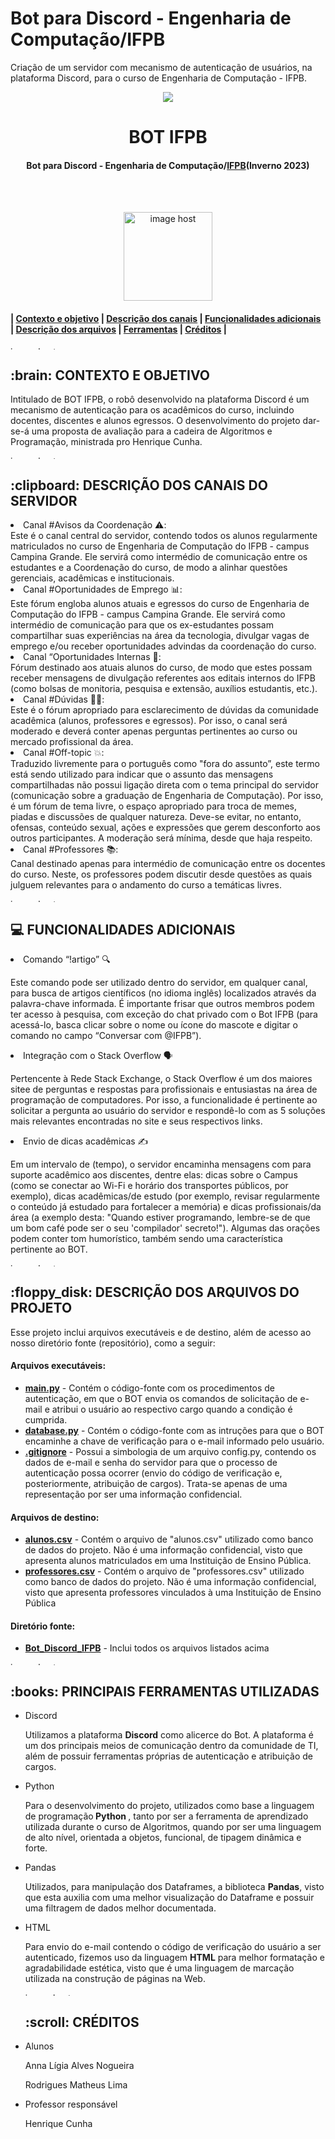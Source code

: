 # Bot para Discord - Engenharia de Computação/IFPB
Criação de um servidor com mecanismo de autenticação de usuários, na plataforma Discord, para o curso de Engenharia de Computação - IFPB.

<p align="center"> 
<a href="" target="_blank"><img src="https://github.com/ligianogueira1/Bot_Discord_IFPB/assets/109001008/7e3c3093-8c87-499b-9921-0c735ce681f8"/></a>
</p>
<h1 align="center"> BOT IFPB </h1>
<h4 align="center"> Bot para Discord - Engenharia de Computação/<a href="https://www.ifpb.edu.br/">IFPB</a>(Inverno 2023) </h4>

<br>
</br>
<p align="center"> 
<a href="https://image.jimcdn.com/app/cms/image/transf/dimension=970x10000:format=gif/path/sa16dc2497d80e05e/image/icd162bb94ffa0064/version/1551588419/image.gif" target="_blank"><img src="https://image.jimcdn.com/app/cms/image/transf/dimension=970x10000:format=gif/path/sa16dc2497d80e05e/image/icd162bb94ffa0064/version/1551588419/image.gif" alt="image host" height="142px"/></a>
</p>

<h4> | <a href="#contexto">Contexto e objetivo</a> | <a href="#detalhamento">Descrição dos canais</a> | <a href="#funcionalidades">Funcionalidades adicionais</a> | <a href="#arquivos">Descrição dos arquivos</a> | <a href="#ferramentas">Ferramentas</a> | <a href="#creditos">Créditos</a> |</h4>

<a href="https://imgbox.com/3tZuCnVg" target="_blank"><img src="https://images2.imgbox.com/42/88/3tZuCnVg_o.png" alt="image host" height="5px" width="900px"/></a>

<h2 id="contexto"> :brain: CONTEXTO E OBJETIVO</h2>

<p>Intitulado de BOT IFPB, o robô desenvolvido na plataforma Discord é um mecanismo de autenticação para os acadêmicos do curso, incluindo docentes, discentes e alunos egressos. O desenvolvimento do projeto dar-se-á uma proposta de avaliação para a cadeira de Algoritmos e Programação, ministrada pro Henrique Cunha.</p>

<a href="https://imgbox.com/3tZuCnVg" target="_blank"><img src="https://images2.imgbox.com/42/88/3tZuCnVg_o.png" alt="image host" height="5px" width="900px"/></a>

<h2 id="detalhamento"> :clipboard: DESCRIÇÃO DOS CANAIS DO SERVIDOR</h2>

<li>Canal #Avisos da Coordenação ⚠️:</li> 
Este é o canal central do servidor, contendo todos os alunos regularmente matriculados no curso de Engenharia de Computação do IFPB - campus Campina Grande. Ele servirá como intermédio de comunicação entre os estudantes e a Coordenação do curso, de modo a alinhar questões gerenciais, acadêmicas e institucionais. 

<li>Canal #Oportunidades de Emprego 📊:</li>  
Este fórum engloba alunos atuais e egressos do curso de Engenharia de Computação do IFPB - campus Campina Grande. Ele servirá como intermédio de comunicação para que os ex-estudantes possam compartilhar suas experiências na área da tecnologia, divulgar vagas de emprego e/ou receber oportunidades advindas da coordenação do curso.  

<li>Canal “Oportunidades Internas 📌:</li>
Fórum destinado aos atuais alunos do curso, de modo que estes possam receber mensagens de divulgação referentes aos editais internos do IFPB (como bolsas de monitoria, pesquisa e extensão, auxílios estudantis, etc.). 

<li>Canal #Dúvidas 🙋‍♀️:</li>
Este é o fórum apropriado para esclarecimento de dúvidas da comunidade acadêmica (alunos, professores e egressos). Por isso, o canal será moderado e deverá conter apenas perguntas pertinentes ao curso ou mercado profissional da área. 

<li>Canal #Off-topic 💥:</li> 
Traduzido livremente para o português como "fora do assunto”, este termo está sendo utilizado para indicar que o assunto das mensagens compartilhadas não possui ligação direta com o tema principal do servidor (comunicação sobre a graduação de Engenharia de Computação). Por isso, é um fórum de tema livre, o espaço apropriado para troca de memes, piadas e discussões de qualquer natureza. Deve-se evitar, no entanto, ofensas, conteúdo sexual, ações e expressões que gerem desconforto aos outros participantes. A moderação será mínima, desde que haja respeito. 

<li>Canal #️Professores 📚:</li>  
Canal destinado apenas para intermédio de comunicação entre os docentes do curso. Neste, os professores podem discutir desde questões as quais julguem relevantes para o andamento do curso a temáticas livres. 

<a href="https://imgbox.com/3tZuCnVg" target="_blank"><img src="https://images2.imgbox.com/42/88/3tZuCnVg_o.png" alt="image host" height="5px" width="900px"/></a>

<h2 id="funcionalidades"> 💻 FUNCIONALIDADES ADICIONAIS </h2>

<li>Comando “!artigo” 🔍</li>  

Este comando pode ser utilizado dentro do servidor, em qualquer canal, para busca de artigos científicos (no idioma inglês) localizados através da palavra-chave informada. É importante frisar que outros membros podem ter acesso à pesquisa, com exceção do chat privado com o Bot IFPB (para acessá-lo, basca clicar sobre o nome ou ícone do mascote e digitar o comando no campo “Conversar com @IFPB”).

<li>Integração com o Stack Overflow 🗣️</li>  

Pertencente à Rede Stack Exchange, o Stack Overflow é um dos maiores sitee de perguntas e respostas para profissionais e entusiastas na área de programação de computadores. Por isso, a funcionalidade é pertinente ao solicitar a pergunta ao usuário do servidor e respondê-lo com as 5 soluções mais relevantes encontradas no site e seus respectivos links.

<li>Envio de dicas acadêmicas ✍️</li>  

Em um intervalo de (tempo), o servidor encaminha mensagens com para suporte acadêmico aos discentes, dentre elas: dicas sobre o Campus (como se conectar ao Wi-Fi e horário dos transportes públicos, por exemplo), dicas acadêmicas/de estudo (por exemplo, revisar regularmente o conteúdo já estudado para fortalecer a memória) e dicas profissionais/da área (a exemplo desta: "Quando estiver programando, lembre-se de que um bom café pode ser o seu 'compilador' secreto!"). Algumas das orações podem conter tom humorístico, também sendo uma característica pertinente ao BOT.

<a href="https://imgbox.com/3tZuCnVg" target="_blank"><img src="https://images2.imgbox.com/42/88/3tZuCnVg_o.png" alt="image host" height="5px" width="900px"/></a>

<h2 id="arquivos"> :floppy_disk: DESCRIÇÃO DOS ARQUIVOS DO PROJETO</h2>

<p>Esse projeto inclui arquivos executáveis e de destino, além de acesso ao nosso diretório fonte (repositório), como a seguir:</p>
<h4>Arquivos executáveis:</h4>
<ul>
  <li><a href="https://github.com/ligianogueira1/Bot_Discord_IFPB/blob/main/main.py"><b>main.py</b></a> - Contém o código-fonte com os procedimentos de autenticação, em que o BOT envia os comandos de solicitação de e-mail e atribui o usuário ao respectivo cargo quando a condição é cumprida. </li>
   <li><a href="https://github.com/ligianogueira1/Bot_Discord_IFPB/blob/main/database.py"><b>database.py</b></a> - Contém o código-fonte com as intruções para que o BOT encaminhe a chave de verificação para o e-mail informado pelo usuário. </li>
   <li><a href="https://github.com/ligianogueira1/Bot_Discord_IFPB/blob/main/.gitignore"><b>.gitignore</b></a> - Possui a simbologia de um arquivo config.py, contendo os dados de e-mail e senha do servidor para que o processo de autenticação possa ocorrer (envio do código de verificação e, posteriormente, atribuição de cargos). Trata-se apenas de uma representação por ser uma informação confidencial. </li>
</ul>

<h4>Arquivos de destino:</h4> 
<ul>
  <li><a href="https://github.com/ligianogueira1/Bot_Discord_IFPB/blob/main/data/alunos.csv"><b>alunos.csv</b></a> - Contém o arquivo de "alunos.csv" utilizado como banco de dados do projeto. Não é uma informação confidencial, visto que apresenta alunos matriculados em uma Instituição de Ensino Pública.</li>
  <li><a href="https://github.com/ligianogueira1/Bot_Discord_IFPB/blob/main/data/professores.csv"><b>professores.csv</b></a> - Contém o arquivo de "professores.csv" utilizado como banco de dados do projeto. Não é uma informação confidencial, visto que apresenta professores vinculados à uma Instituição de Ensino Pública</li>
</ul>

<h4>Diretório fonte:</h4>
<ul>
  <li><a href="https://github.com/ligianogueira1/Bot_Discord_IFPB"><b> Bot_Discord_IFPB</b></a> - Inclui todos os arquivos listados acima </li>
</ul>

<a href="https://imgbox.com/3tZuCnVg" target="_blank"><img src="https://images2.imgbox.com/42/88/3tZuCnVg_o.png" alt="image host" height="5px" width="900px"/></a>

<h2 id="ferramentas"> :books: PRINCIPAIS FERRAMENTAS UTILIZADAS </h2>

<ul>
  <li>Discord</li>
  <p> Utilizamos a plataforma <strong>Discord</strong> como alicerce do Bot. A plataforma é um dos principais meios de comunicação dentro da comunidade de TI, além de possuir ferramentas próprias de autenticação e atribuição de cargos. </p>
    
  <li>Python</li>
  <p> Para o desenvolvimento do projeto, utilizados como base a linguagem de programação<strong> Python </strong>, tanto por ser a ferramenta de aprendizado utilizada durante o curso de Algoritmos, quando por ser uma linguagem de alto nível, orientada a objetos, funcional, de tipagem dinâmica e forte.
    
  <li>Pandas</li>
  <p> Utilizados, para manipulação dos Dataframes, a biblioteca <strong>Pandas</strong>, visto que esta auxilia com uma melhor visualização do Dataframe e possuir uma filtragem de dados melhor documentada.</p>

  <li>HTML</li>
  <p>Para envio do e-mail contendo o código de verificação do usuário a ser autenticado, fizemos uso da linguagem <strong>HTML</strong> para melhor formatação e agradabilidade estética, visto que é uma linguagem de marcação utilizada na construção de páginas na Web.</p>

<a href="https://imgbox.com/3tZuCnVg" target="_blank"><img src="https://images2.imgbox.com/42/88/3tZuCnVg_o.png" alt="image host" height="5px" width="900px"/></a>

<h2 id="creditos"> :scroll: CRÉDITOS</h2>

<li>Alunos</li>
<p>Anna Lígia Alves Nogueira</p>
<p>Rodrigues Matheus Lima</p></p>

<li>Professor responsável</li>
<p>Henrique Cunha</p>
